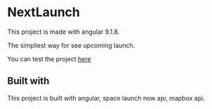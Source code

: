 # NextLaunch

This project is made with angular 9.1.8.

The simpliest way for see upcoming launch.

You can test the project [here](https://nextlaunch-9525d.web.app/home)



## Built with

This project is built with angular, space launch now api, mapbox api. 
